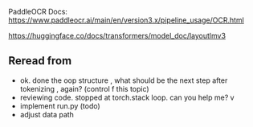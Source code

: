 
PaddleOCR Docs:
https://www.paddleocr.ai/main/en/version3.x/pipeline_usage/OCR.html

https://huggingface.co/docs/transformers/model_doc/layoutlmv3

## Reread from
- ok. done the oop structure , what should be the next step after tokenizing , again? (control f this topic)
- reviewing code. stopped at torch.stack loop. can you help me? v
- implement run.py (todo)
- adjust data path 

